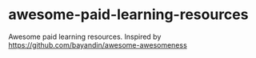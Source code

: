 # awesome-paid-learning-resources
Awesome paid learning resources. Inspired by https://github.com/bayandin/awesome-awesomeness
